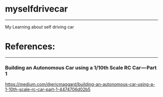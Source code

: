 # myselfdrivecar
---
My Learning about self driving car


# References:
---
### Building an Autonomous Car using a 1/10th Scale RC Car — Part 1
https://medium.com/@ericmaggard/building-an-autonomous-car-using-a-1-10th-scale-rc-car-part-1-4474706d02b5
